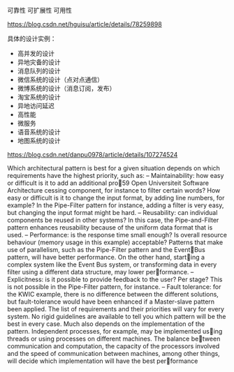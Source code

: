 


可靠性
可扩展性
可用性


https://blog.csdn.net/hguisu/article/details/78259898


具体的设计实例：
- 高并发的设计
- 异地灾备的设计
- 消息队列的设计
- 微信系统的设计（点对点通信）
- 微博系统的设计（消息订阅，发布）
- 淘宝系统的设计
- 异地访问延迟
- 高性能
- 微服务
- 语音系统的设计
- 地图系统的设计

https://blog.csdn.net/danpu0978/article/details/107274524



Which architectural pattern is best for a given situation depends on
which requirements have the highest priority, such as:
– Maintainability: how easy or difficult is it to add an additional pro59
Open Universiteit Software Architecture
cessing component, for instance to filter certain words? How easy
or difficult is it to change the input format, by adding line numbers,
for example? In the Pipe-Filter pattern for instance, adding a filter is
very easy, but changing the input format might be hard.
– Reusability: can individual components be reused in other systems?
In this case, the Pipe-and-Filter pattern enhances reusability because
of the uniform data format that is used.
– Performance: is the response time small enough? Is overall resource
behaviour (memory usage in this example) acceptable? Patterns that
make use of parallelism, such as the Pipe-Filter pattern and the EventBus pattern, will have better performance. On the other hand, starting a complex system like the Event Bus system, or transforming
data in every filter using a different data structure, may lower performance.
– Explicitness: is it possible to provide feedback to the user? Per stage?
This is not possible in the Pipe-Filter pattern, for instance.
– Fault tolerance: for the KWIC example, there is no difference between
the different solutions, but fault-tolerance would have been enhanced
if a Master-slave pattern been applied.
The list of requirements and their priorities will vary for every system.
No rigid guidelines are available to tell you which pattern will be the
best in every case. Much also depends on the implementation of the
pattern. Independent processes, for example, may be implemented using threads or using processes on different machines. The balance between communication and computation, the capacity of the processors
involved and the speed of communication between machines, among
other things, will decide which implementation will have the best performance